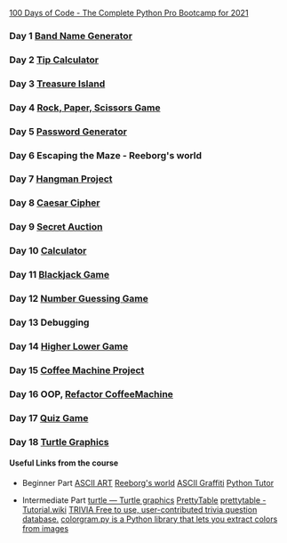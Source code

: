 [100 Days of Code - The Complete Python Pro Bootcamp for 2021](https://www.udemy.com/course/100-days-of-code/)

### Day 1 [Band Name Generator](https://github.com/MariyaLcs/100DaysOfCode-Python/blob/main/BandNameGenerator/main.py)

### Day 2 [Tip Calculator](https://github.com/MariyaLcs/100DaysOfCode-Python/blob/main/TipCalculator/main.py)

### Day 3 [Treasure Island](https://github.com/MariyaLcs/100DaysOfCode-Python/blob/main/TreasureIsland/main.py)

### Day 4 [Rock, Paper, Scissors Game](https://github.com/MariyaLcs/100DaysOfCode-Python/blob/main/RockPaperScissorsGame/main.py)

### Day 5 [Password Generator](https://github.com/MariyaLcs/100DaysOfCode-Python/blob/main/PasswordGenerator/main.py)

### Day 6 Escaping the Maze - Reeborg's world

### Day 7 [Hangman Project](https://github.com/MariyaLcs/100DaysOfCode-Python/blob/main/HangmanProject/main.py)

### Day 8 [Caesar Cipher](https://github.com/MariyaLcs/100DaysOfCode-Python/blob/main/CaesarCipher/main.py)

### Day 9 [Secret Auction](https://github.com/MariyaLcs/100DaysOfCode-Python/blob/main/SecretAuction/main.py)

### Day 10 [Calculator](https://github.com/MariyaLcs/100DaysOfCode-Python/blob/main/Calculator/main.py)

### Day 11 [Blackjack Game](https://github.com/MariyaLcs/100DaysOfCode-Python/blob/main/BlackjackGame/main.py)

### Day 12 [Number Guessing Game](https://github.com/MariyaLcs/100DaysOfCode-Python/blob/main/NumberGuessingGame/main.py)

### Day 13 Debugging

### Day 14 [Higher Lower Game](https://github.com/MariyaLcs/100DaysOfCode-Python/blob/main/HigherLowerGame/main.py)

### Day 15 [Coffee Machine Project](https://github.com/MariyaLcs/100DaysOfCode-Python/blob/main/CoffeeMachine/main.py)

### Day 16 OOP, [Refactor CoffeeMachine](https://github.com/MariyaLcs/100DaysOfCode-Python/blob/main/OOPDay16/oop-coffee-machine-start/oop-coffee-machine-start/main.py)

### Day 17 [Quiz Game](https://github.com/MariyaLcs/100DaysOfCode-Python/blob/main/QuizGame/quiz-game-start/main.py)

### Day 18 [Turtle Graphics](https://github.com/MariyaLcs/100DaysOfCode-Python/blob/main/TurtleGraphics/hirst-painting-start/main.py)

#### Useful Links from the course

- Beginner Part
  [ASCII ART](https://ascii.co.uk/art)
  [Reeborg's world](https://reeborg.ca/reeborg.html?lang=en&mode=python&menu=worlds%2Fmenus%2Freeborg_intro_en.json&name=problem_world.json&url=user_world%3Aproblem_world.json)
  [ASCII Graffiti](http://patorjk.com/software/taag/#p=display&f=Graffiti&t=Type%20Something%20)
  [Python Tutor](http://pythontutor.com/visualize.html#mode=edit)

- Intermediate Part
  [turtle — Turtle graphics](https://docs.python.org/3/library/turtle.html)
  [PrettyTable](https://pypi.org/project/prettytable/)
  [prettytable - Tutorial.wiki](https://code.google.com/archive/p/prettytable/wikis/Tutorial.wiki)
  [TRIVIA Free to use, user-contributed trivia question database.](https://opentdb.com/)
  [colorgram.py is a Python library that lets you extract colors from images](https://pypi.org/project/colorgram.py/)
